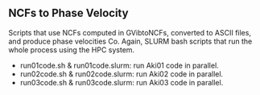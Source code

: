 ## NCFs to Phase Velocity
Scripts that use NCFs computed in GVibtoNCFs, converted to ASCII files, and produce phase velocities Co. Again, SLURM bash scripts that run the whole process using the HPC system.
- run01code.sh & run01code.slurm: run Aki01 code in parallel. 
- run02code.sh & run02code.slurm: run Aki02 code in parallel. 
- run03code.sh & run03code.slurm: run Aki03 code in parallel.

